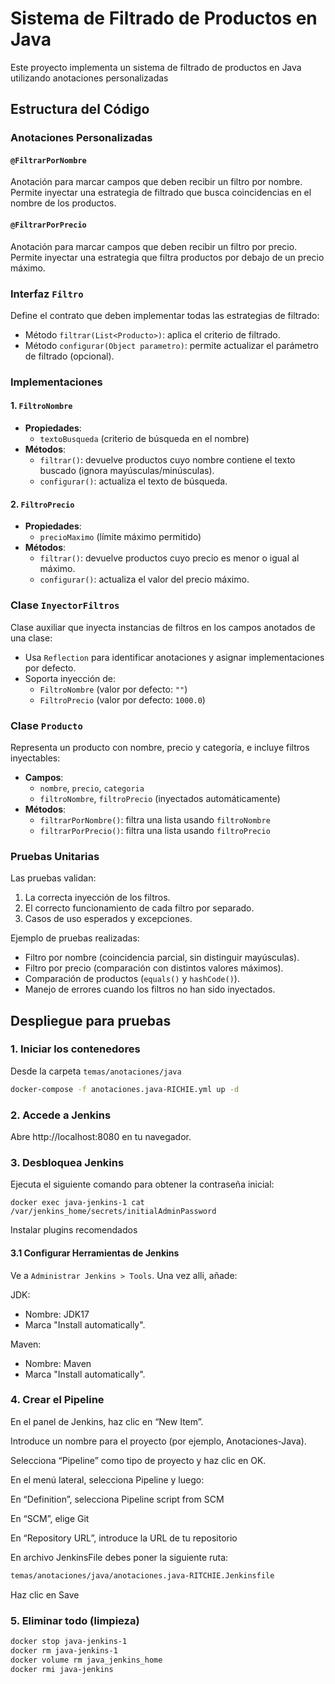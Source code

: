 # Sistema de Filtrado de Productos en Java

Este proyecto implementa un sistema de filtrado de productos en Java utilizando anotaciones personalizadas

## Estructura del Código

### Anotaciones Personalizadas

#### `@FiltrarPorNombre`
Anotación para marcar campos que deben recibir un filtro por nombre. Permite inyectar una estrategia de filtrado que busca coincidencias en el nombre de los productos.

#### `@FiltrarPorPrecio`
Anotación para marcar campos que deben recibir un filtro por precio. Permite inyectar una estrategia que filtra productos por debajo de un precio máximo.

### Interfaz `Filtro`

Define el contrato que deben implementar todas las estrategias de filtrado:
- Método `filtrar(List<Producto>)`: aplica el criterio de filtrado.
- Método `configurar(Object parametro)`: permite actualizar el parámetro de filtrado (opcional).

### Implementaciones

#### 1. `FiltroNombre`
- **Propiedades**:
  - `textoBusqueda` (criterio de búsqueda en el nombre)
- **Métodos**:
  - `filtrar()`: devuelve productos cuyo nombre contiene el texto buscado (ignora mayúsculas/minúsculas).
  - `configurar()`: actualiza el texto de búsqueda.

#### 2. `FiltroPrecio`
- **Propiedades**:
  - `precioMaximo` (límite máximo permitido)
- **Métodos**:
  - `filtrar()`: devuelve productos cuyo precio es menor o igual al máximo.
  - `configurar()`: actualiza el valor del precio máximo.

### Clase `InyectorFiltros`

Clase auxiliar que inyecta instancias de filtros en los campos anotados de una clase:
- Usa `Reflection` para identificar anotaciones y asignar implementaciones por defecto.
- Soporta inyección de:
  - `FiltroNombre` (valor por defecto: `""`)
  - `FiltroPrecio` (valor por defecto: `1000.0`)

### Clase `Producto`

Representa un producto con nombre, precio y categoría, e incluye filtros inyectables:
- **Campos**:
  - `nombre`, `precio`, `categoria`
  - `filtroNombre`, `filtroPrecio` (inyectados automáticamente)
- **Métodos**:
  - `filtrarPorNombre()`: filtra una lista usando `filtroNombre`
  - `filtrarPorPrecio()`: filtra una lista usando `filtroPrecio`

### Pruebas Unitarias

Las pruebas validan:
1. La correcta inyección de los filtros.
2. El correcto funcionamiento de cada filtro por separado.
3. Casos de uso esperados y excepciones.

Ejemplo de pruebas realizadas:
- Filtro por nombre (coincidencia parcial, sin distinguir mayúsculas).
- Filtro por precio (comparación con distintos valores máximos).
- Comparación de productos (`equals()` y `hashCode()`).
- Manejo de errores cuando los filtros no han sido inyectados.

## Despliegue para pruebas

### 1. Iniciar los contenedores

Desde la carpeta `temas/anotaciones/java`

```bash
docker-compose -f anotaciones.java-RICHIE.yml up -d
```

### 2. Accede a Jenkins
Abre http://localhost:8080 en tu navegador.

### 3. Desbloquea Jenkins
Ejecuta el siguiente comando para obtener la contraseña inicial:

```
docker exec java-jenkins-1 cat /var/jenkins_home/secrets/initialAdminPassword
```

Instalar plugins recomendados

#### 3.1 Configurar Herramientas de Jenkins

Ve a `Administrar Jenkins > Tools`. Una vez alli, añade:

JDK:
- Nombre: JDK17
- Marca  "Install automatically".

Maven:
- Nombre: Maven
- Marca  "Install automatically".

### 4. Crear el Pipeline
En el panel de Jenkins, haz clic en “New Item”.

Introduce un nombre para el proyecto (por ejemplo, Anotaciones-Java).

Selecciona “Pipeline” como tipo de proyecto y haz clic en OK.

En el menú lateral, selecciona Pipeline y luego:

En “Definition”, selecciona Pipeline script from SCM

En “SCM”, elige Git

En “Repository URL”, introduce la URL de tu repositorio

En archivo JenkinsFile debes poner la siguiente ruta:
```bash
temas/anotaciones/java/anotaciones.java-RITCHIE.Jenkinsfile
```

Haz clic en Save

### 5. Eliminar todo (limpieza)
```bash
docker stop java-jenkins-1
docker rm java-jenkins-1
docker volume rm java_jenkins_home
docker rmi java-jenkins
```